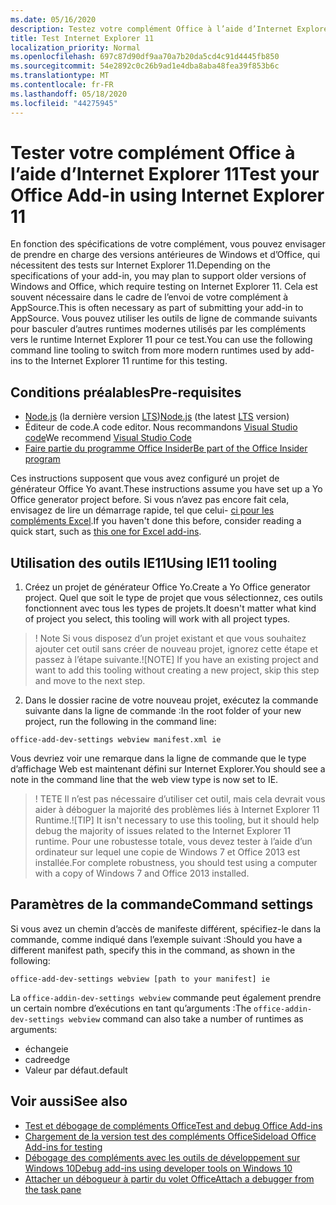 ```yaml
---
ms.date: 05/16/2020
description: Testez votre complément Office à l’aide d’Internet Explorer 11.
title: Test Internet Explorer 11
localization_priority: Normal
ms.openlocfilehash: 697c87d90df9aa70a7b20da5cd4c91d4445fb850
ms.sourcegitcommit: 54e2892c0c26b9ad1e4dba8aba48fea39f853b6c
ms.translationtype: MT
ms.contentlocale: fr-FR
ms.lasthandoff: 05/18/2020
ms.locfileid: "44275945"
---
```

# <a name="test-your-office-add-in-using-internet-explorer-11"></a><span data-ttu-id="a9dc0-103">Tester votre complément Office à l’aide d’Internet Explorer 11</span><span class="sxs-lookup"><span data-stu-id="a9dc0-103">Test your Office Add-in using Internet Explorer 11</span></span>

<span data-ttu-id="a9dc0-104">En fonction des spécifications de votre complément, vous pouvez envisager de prendre en charge des versions antérieures de Windows et d’Office, qui nécessitent des tests sur Internet Explorer 11.</span><span class="sxs-lookup"><span data-stu-id="a9dc0-104">Depending on the specifications of your add-in, you may plan to support older versions of Windows and Office, which require testing on Internet Explorer 11.</span></span> <span data-ttu-id="a9dc0-105">Cela est souvent nécessaire dans le cadre de l’envoi de votre complément à AppSource.</span><span class="sxs-lookup"><span data-stu-id="a9dc0-105">This is often necessary as part of submitting your add-in to AppSource.</span></span> <span data-ttu-id="a9dc0-106">Vous pouvez utiliser les outils de ligne de commande suivants pour basculer d’autres runtimes modernes utilisés par les compléments vers le runtime Internet Explorer 11 pour ce test.</span><span class="sxs-lookup"><span data-stu-id="a9dc0-106">You can use the following command line tooling to switch from more modern runtimes used by add-ins to the Internet Explorer 11 runtime for this testing.</span></span>

## <a name="pre-requisites"></a><span data-ttu-id="a9dc0-107">Conditions préalables</span><span class="sxs-lookup"><span data-stu-id="a9dc0-107">Pre-requisites</span></span>

- <span data-ttu-id="a9dc0-108">[Node.js](https://nodejs.org/) (la dernière version [LTS](https://nodejs.org/about/releases))</span><span class="sxs-lookup"><span data-stu-id="a9dc0-108">[Node.js](https://nodejs.org/) (the latest [LTS](https://nodejs.org/about/releases) version)</span></span>
- <span data-ttu-id="a9dc0-109">Éditeur de code.</span><span class="sxs-lookup"><span data-stu-id="a9dc0-109">A code editor.</span></span> <span data-ttu-id="a9dc0-110">Nous recommandons [Visual Studio code](https://code.visualstudio.com/)</span><span class="sxs-lookup"><span data-stu-id="a9dc0-110">We recommend [Visual Studio Code](https://code.visualstudio.com/)</span></span>
- [<span data-ttu-id="a9dc0-111">Faire partie du programme Office Insider</span><span class="sxs-lookup"><span data-stu-id="a9dc0-111">Be part of the Office Insider program</span></span>](https://insider.office.com)

<span data-ttu-id="a9dc0-112">Ces instructions supposent que vous avez configuré un projet de générateur Office Yo avant.</span><span class="sxs-lookup"><span data-stu-id="a9dc0-112">These instructions assume you have set up a Yo Office generator project before.</span></span> <span data-ttu-id="a9dc0-113">Si vous n’avez pas encore fait cela, envisagez de lire un démarrage rapide, tel que celui- [ci pour les compléments Excel](../quickstarts/excel-quickstart-jquery.md).</span><span class="sxs-lookup"><span data-stu-id="a9dc0-113">If you haven't done this before, consider reading a quick start, such as [this one for Excel add-ins](../quickstarts/excel-quickstart-jquery.md).</span></span>

## <a name="using-ie11-tooling"></a><span data-ttu-id="a9dc0-114">Utilisation des outils IE11</span><span class="sxs-lookup"><span data-stu-id="a9dc0-114">Using IE11 tooling</span></span>

1. <span data-ttu-id="a9dc0-115">Créez un projet de générateur Office Yo.</span><span class="sxs-lookup"><span data-stu-id="a9dc0-115">Create a Yo Office generator project.</span></span> <span data-ttu-id="a9dc0-116">Quel que soit le type de projet que vous sélectionnez, ces outils fonctionnent avec tous les types de projets.</span><span class="sxs-lookup"><span data-stu-id="a9dc0-116">It doesn't matter what kind of project you select, this tooling will work with all project types.</span></span>

> <span data-ttu-id="a9dc0-117">! Note Si vous disposez d’un projet existant et que vous souhaitez ajouter cet outil sans créer de nouveau projet, ignorez cette étape et passez à l’étape suivante.</span><span class="sxs-lookup"><span data-stu-id="a9dc0-117">![NOTE] If you have an existing project and want to add this tooling without creating a new project, skip this step and move to the next step.</span></span> 

2. <span data-ttu-id="a9dc0-118">Dans le dossier racine de votre nouveau projet, exécutez la commande suivante dans la ligne de commande :</span><span class="sxs-lookup"><span data-stu-id="a9dc0-118">In the root folder of your new project, run the following in the command line:</span></span>

```command&nbsp;line
office-add-dev-settings webview manifest.xml ie
```
<span data-ttu-id="a9dc0-119">Vous devriez voir une remarque dans la ligne de commande que le type d’affichage Web est maintenant défini sur Internet Explorer.</span><span class="sxs-lookup"><span data-stu-id="a9dc0-119">You should see a note in the command line that the web view type is now set to IE.</span></span>

> <span data-ttu-id="a9dc0-120">! TETE Il n’est pas nécessaire d’utiliser cet outil, mais cela devrait vous aider à déboguer la majorité des problèmes liés à Internet Explorer 11 Runtime.</span><span class="sxs-lookup"><span data-stu-id="a9dc0-120">![TIP] It isn't necessary to use this tooling, but it should help debug the majority of issues related to the Internet Explorer 11 runtime.</span></span> <span data-ttu-id="a9dc0-121">Pour une robustesse totale, vous devez tester à l’aide d’un ordinateur sur lequel une copie de Windows 7 et Office 2013 est installée.</span><span class="sxs-lookup"><span data-stu-id="a9dc0-121">For complete robustness, you should test using a computer with a copy of Windows 7 and Office 2013 installed.</span></span>

## <a name="command-settings"></a><span data-ttu-id="a9dc0-122">Paramètres de la commande</span><span class="sxs-lookup"><span data-stu-id="a9dc0-122">Command settings</span></span>

<span data-ttu-id="a9dc0-123">Si vous avez un chemin d’accès de manifeste différent, spécifiez-le dans la commande, comme indiqué dans l’exemple suivant :</span><span class="sxs-lookup"><span data-stu-id="a9dc0-123">Should you have a different manifest path, specify this in the command, as shown in the following:</span></span>

`office-add-dev-settings webview [path to your manifest] ie`

<span data-ttu-id="a9dc0-124">La `office-addin-dev-settings webview` commande peut également prendre un certain nombre d’exécutions en tant qu’arguments :</span><span class="sxs-lookup"><span data-stu-id="a9dc0-124">The `office-addin-dev-settings webview` command can also take a number of runtimes as arguments:</span></span>

- <span data-ttu-id="a9dc0-125">échange</span><span class="sxs-lookup"><span data-stu-id="a9dc0-125">ie</span></span>
- <span data-ttu-id="a9dc0-126">cadre</span><span class="sxs-lookup"><span data-stu-id="a9dc0-126">edge</span></span>
- <span data-ttu-id="a9dc0-127">Valeur par défaut.</span><span class="sxs-lookup"><span data-stu-id="a9dc0-127">default</span></span>

## <a name="see-also"></a><span data-ttu-id="a9dc0-128">Voir aussi</span><span class="sxs-lookup"><span data-stu-id="a9dc0-128">See also</span></span>
* [<span data-ttu-id="a9dc0-129">Test et débogage de compléments Office</span><span class="sxs-lookup"><span data-stu-id="a9dc0-129">Test and debug Office Add-ins</span></span>](test-debug-office-add-ins.md)
* [<span data-ttu-id="a9dc0-130">Chargement de la version test des compléments Office</span><span class="sxs-lookup"><span data-stu-id="a9dc0-130">Sideload Office Add-ins for testing</span></span>](create-a-network-shared-folder-catalog-for-task-pane-and-content-add-ins.md)
* [<span data-ttu-id="a9dc0-131">Débogage des compléments avec les outils de développement sur Windows 10</span><span class="sxs-lookup"><span data-stu-id="a9dc0-131">Debug add-ins using developer tools on Windows 10</span></span>](debug-add-ins-using-f12-developer-tools-on-windows-10.md)
* [<span data-ttu-id="a9dc0-132">Attacher un débogueur à partir du volet Office</span><span class="sxs-lookup"><span data-stu-id="a9dc0-132">Attach a debugger from the task pane</span></span>](attach-debugger-from-task-pane.md)